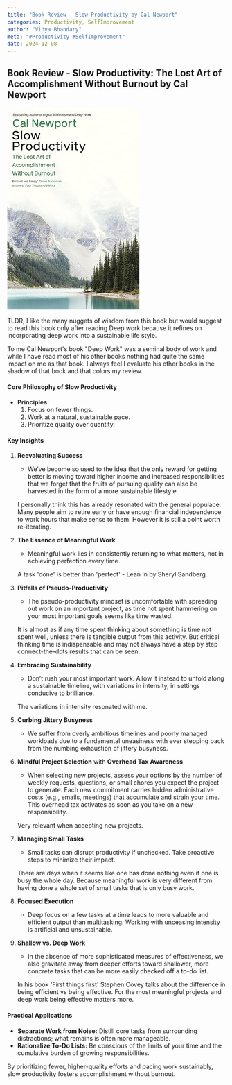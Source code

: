 ```yaml
---
title: "Book Review - Slow Productivity by Cal Newport"
categories: Productivity, SelfImprovement
author: "Vidya Bhandary"
meta: "#Productivity #SelfImprovement"
date: 2024-12-08
---
```


## Book Review - Slow Productivity: The Lost Art of Accomplishment Without Burnout by Cal Newport

![](https://raw.githubusercontent.com/vidyabhandary/blog/refs/heads/master/images/Slow.jpg)

TLDR; I like the many nuggets of wisdom from this book but would suggest to read this book only after reading Deep work because it refines on incorporating deep work into a sustainable life style.

To me Cal Newport's book "Deep Work" was a seminal body of work and while I have read most of his other books nothing had quite the same impact on me as that book.
I always feel I evaluate his other books in the shadow of that book and that colors my review.

#### **Core Philosophy of Slow Productivity**

- **Principles:**
  1. Focus on fewer things.
  2. Work at a natural, sustainable pace.
  3. Prioritize quality over quantity.

#### **Key Insights**

1. **Reevaluating Success**

   - We’ve become so used to the idea that the only reward for getting better is moving toward higher income and increased responsibilities that we forget that the fruits of pursuing quality can also be harvested in the form of a more sustainable lifestyle.

   I personally think this has already resonated with the general populace. Many people aim to retire early or have enough financial independence to work hours that make sense to them. However it is still a point worth re-iterating.

2. **The Essence of Meaningful Work**

   - Meaningful work lies in consistently returning to what matters, not in achieving perfection every time.

   A task 'done' is better than 'perfect' - Lean In by Sheryl Sandberg.

3. **Pitfalls of Pseudo-Productivity**

   - The pseudo-productivity mindset is uncomfortable with spreading out work on an important project, as time not spent hammering on your most important goals seems like time wasted.

   It is almost as if any time spent thinking about something is time not spent well, unless there is tangible output from this activity. But critical thinking time is indispensable and may not always have a step by step connect-the-dots results that can be seen.

4. **Embracing Sustainability**

   - Don’t rush your most important work. Allow it instead to unfold along a sustainable timeline, with variations in intensity, in settings conducive to brilliance.

   The variations in intensity resonated with me.

5. **Curbing Jittery Busyness**

   - We suffer from overly ambitious timelines and poorly managed workloads due to a fundamental uneasiness with ever stepping back from the numbing exhaustion of jittery busyness.

6. **Mindful Project Selection** with **Overhead Tax Awareness**

   - When selecting new projects, assess your options by the number of weekly requests, questions, or small chores you expect the project to generate. Each new commitment carries hidden administrative costs (e.g., emails, meetings) that accumulate and strain your time. This overhead tax activates as soon as you take on a new responsibility.

   Very relevant when accepting new projects.

7. **Managing Small Tasks**

   - Small tasks can disrupt productivity if unchecked. Take proactive steps to minimize their impact.

   There are days when it seems like one has done nothing even if one is busy the whole day. Because meaningful work is very different from having done a whole set of small tasks that is only busy work.

8. **Focused Execution**

   - Deep focus on a few tasks at a time leads to more valuable and efficient output than multitasking. Working with unceasing intensity is artificial and unsustainable.

9. **Shallow vs. Deep Work**

   - In the absence of more sophisticated measures of effectiveness, we also gravitate away from deeper efforts toward shallower, more concrete tasks that can be more easily checked off a to-do list.

   In his book 'First things first' Stephen Covey talks about the difference in being efficient vs being effective. For the most meaningful projects and deep work being effective matters more.

#### **Practical Applications**

- **Separate Work from Noise:** Distill core tasks from surrounding distractions; what remains is often more manageable.
- **Rationalize To-Do Lists:** Be conscious of the limits of your time and the cumulative burden of growing responsibilities.

By prioritizing fewer, higher-quality efforts and pacing work sustainably, slow productivity fosters accomplishment without burnout.
